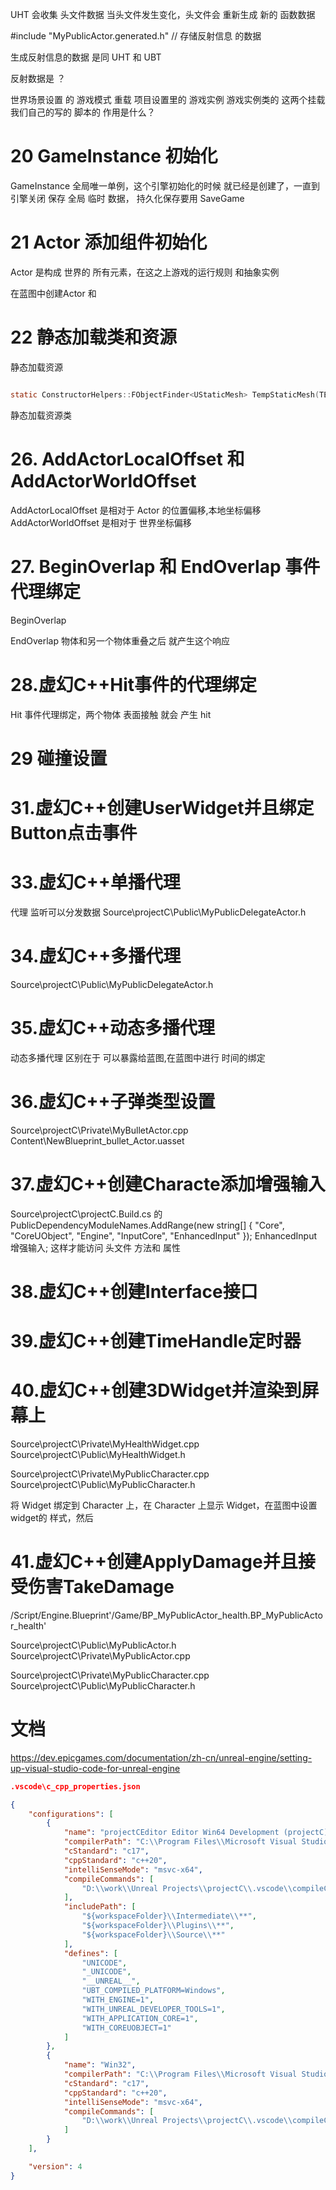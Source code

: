 UHT 
会收集 头文件数据
当头文件发生变化，头文件会 重新生成 新的 函数数据

#include "MyPublicActor.generated.h"  // 存储反射信息 的数据

生成反射信息的数据 是同 UHT 和 UBT


反射数据是 ？


世界场景设置 的 游戏模式 重载 
项目设置里的 游戏实例 游戏实例类的 
这两个挂载我们自己的写的 脚本的 作用是什么？






# 20 GameInstance 初始化
GameInstance 全局唯一单例，这个引擎初始化的时候 就已经是创建了，一直到引擎关闭
保存 全局 临时 数据， 持久化保存要用 SaveGame



# 21 Actor 添加组件初始化
Actor 是构成 世界的 所有元素，在这之上游戏的运行规则 和抽象实例

在蓝图中创建Actor 和




# 22 静态加载类和资源
静态加载资源  
```C

static ConstructorHelpers::FObjectFinder<UStaticMesh> TempStaticMesh(TEXT("/Script/Engine.StaticMesh'/Game/StarterContent/Shapes/Shape_Cone.Shape_Cone'"));

```
静态加载资源类


# 26. AddActorLocalOffset 和 AddActorWorldOffset

AddActorLocalOffset 是相对于 Actor 的位置偏移,本地坐标偏移
AddActorWorldOffset 是相对于 世界坐标偏移


# 27. BeginOverlap 和 EndOverlap 事件 代理绑定
BeginOverlap

EndOverlap
 物体和另一个物体重叠之后 就产生这个响应 


# 28.虚幻C++Hit事件的代理绑定 
Hit 事件代理绑定，两个物体 表面接触 就会 产生 hit

# 29 碰撞设置



# 31.虚幻C++创建UserWidget并且绑定Button点击事件






# 33.虚幻C++单播代理
代理 监听可以分发数据
Source\projectC\Public\MyPublicDelegateActor.h
# 34.虚幻C++多播代理

Source\projectC\Public\MyPublicDelegateActor.h

# 35.虚幻C++动态多播代理
动态多播代理 区别在于 可以暴露给蓝图,在蓝图中进行 时间的绑定

# 36.虚幻C++子弹类型设置 
Source\projectC\Private\MyBulletActor.cpp
Content\NewBlueprint_bullet_Actor.uasset



# 37.虚幻C++创建Characte添加增强输入
Source\projectC\projectC.Build.cs 的 PublicDependencyModuleNames.AddRange(new string[] { "Core", "CoreUObject", "Engine", "InputCore", "EnhancedInput" });
EnhancedInput 增强输入; 这样才能访问 头文件  方法和 属性







# 38.虚幻C++创建Interface接口

# 39.虚幻C++创建TimeHandle定时器

# 40.虚幻C++创建3DWidget并渲染到屏幕上
Source\projectC\Private\MyHealthWidget.cpp
Source\projectC\Public\MyHealthWidget.h

Source\projectC\Private\MyPublicCharacter.cpp
Source\projectC\Public\MyPublicCharacter.h

将 Widget 绑定到 Character 上，在 Character 上显示 Widget，在蓝图中设置 widget的 样式，然后



# 41.虚幻C++创建ApplyDamage并且接受伤害TakeDamage

/Script/Engine.Blueprint'/Game/BP_MyPublicActor_health.BP_MyPublicActor_health'

Source\projectC\Public\MyPublicActor.h
Source\projectC\Private\MyPublicActor.cpp

Source\projectC\Private\MyPublicCharacter.cpp
Source\projectC\Public\MyPublicCharacter.h

# 文档

https://dev.epicgames.com/documentation/zh-cn/unreal-engine/setting-up-visual-studio-code-for-unreal-engine

















```json
.vscode\c_cpp_properties.json

{
    "configurations": [
        {
            "name": "projectCEditor Editor Win64 Development (projectC)",
            "compilerPath": "C:\\Program Files\\Microsoft Visual Studio\\2022\\Community\\VC\\Tools\\MSVC\\14.43.34808\\bin\\Hostx64\\x64\\cl.exe",
            "cStandard": "c17",
            "cppStandard": "c++20",
            "intelliSenseMode": "msvc-x64",
            "compileCommands": [
                "D:\\work\\Unreal Projects\\projectC\\.vscode\\compileCommands_projectC.json"
            ],
			"includePath": [
				"${workspaceFolder}\\Intermediate\\**",
				"${workspaceFolder}\\Plugins\\**",
				"${workspaceFolder}\\Source\\**"
			],
			"defines": [ 
				"UNICODE", 
				"_UNICODE", 
				"__UNREAL__", 
				"UBT_COMPILED_PLATFORM=Windows", 
				"WITH_ENGINE=1", 
				"WITH_UNREAL_DEVELOPER_TOOLS=1", 
				"WITH_APPLICATION_CORE=1", 
				"WITH_COREUOBJECT=1" 
			] 
        },
        {
            "name": "Win32",
            "compilerPath": "C:\\Program Files\\Microsoft Visual Studio\\2022\\Community\\VC\\Tools\\MSVC\\14.43.34808\\bin\\Hostx64\\x64\\cl.exe",
            "cStandard": "c17",
            "cppStandard": "c++20",
            "intelliSenseMode": "msvc-x64",
            "compileCommands": [
                "D:\\work\\Unreal Projects\\projectC\\.vscode\\compileCommands_Default.json"
            ]
        }
    ],

    "version": 4
}

```